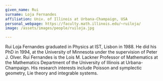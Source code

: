 ```yaml
---
given_name: Rui
surname: Loja Fernandes
affiliation: Univ. of Illinois at Urbana-Champaign, USA
personal_webpage: https://faculty.math.illinois.edu/~ruiloja/
image: /assets/images/people/ruiloja.jpg

---
```

Rui Loja Fernandes graduated in Physics at IST, Lisbon in 1988. 
He did his PhD in 1994, at the University of Minnesota under the supervision of Peter J. Olver. 
Rui Fernandes is the Lois M. Lackner Professor of Mathematics at the Mathematics Department of the University of
Illinois at Urbana-Champaign. His research interests include Poisson and symplectic geometry, Lie theory and
integrable systems.
